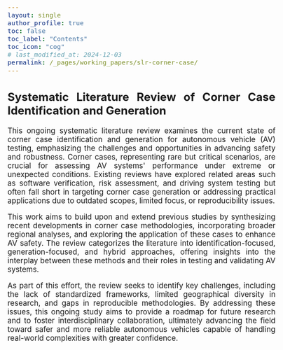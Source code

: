 ```yaml
---
layout: single
author_profile: true
toc: false
toc_label: "Contents"
toc_icon: "cog"
# last_modified_at: 2024-12-03
permalink: /_pages/working_papers/slr-corner-case/
---
```


<style type="text/css">

body{ /* Normal  */
      font-size: 17px;
      text-align: justify;
  }

.author__avatar{
    padding-left:10%;
    padding-right:10%;
}

.author__name{
    /* margin-bottom: 20px; Adjust space after name */
    text-align: center;
}

.author__content{
    text-align: center;

}

.author__avatar img{
    max-width:100%;
}

.author__urls{
    padding-left: 15%;
}

.page__content p {
    margin-top: 1.5em;
    margin-bottom: 1.5em;
}

.page{
    padding-right: 0%;
    font-size: 15px;
}

strong {
    color: #616161;
}

.justify-text {
  text-align: justify;
}

.fa-rss {
  display: none;
}

.footer .fa-rss {
  display: none !important;
}

a[href="/feed.xml"] {
  display: none;
}

.small-image {
  width: 250px; /* Adjust the size as needed */
  height: auto; /* Maintain aspect ratio */
  float: left; /* Align to the left */
  margin-right: 1rem; /* Add spacing between image and text */
}

/* Centralizando as figuras e ajustando o tamanho */
img {
  display: block;
  margin-left: auto;
  margin-right: auto;
  max-width: 80%; /* Ajuste o tamanho da imagem */
}

figure {
  text-align: center;
}

/* Correção de fórmulas */
math, .math {
  font-size: 1.2em;
  text-align: center;
}

/* Ajustes específicos */
.page__content p small {
  font-size: 1em;
}

/* Centraliza as imagens e legendas */
.figure-align-center {
  display: block;
  margin-left: auto;
  margin-right: auto;
  max-width: 55%; /* Ajuste a largura máxima conforme necessário */
}

.figcaption {
  text-align: center;
  font-size: 1em;
  color: #616161;
  font-style: italic;
  margin-top: 0.5em; /* Espaçamento acima da legenda */
}

.center-table {
  display: flex;
  justify-content: center;
  align-items: center;
  text-align: center;
}
.center-table table {
  width: auto; /* Adjusts the table width to its content */
}

.tabcaption {
  text-align: left;
  font-size: 1em;
  color: #616161;
  font-style: italic;
  margin-top: 0.5em; /* Espaçamento acima da legenda */
}

.content table {
  margin-left: auto;
  margin-right: auto;
  width: auto;
}

.no-margin {
  margin: 0 !important;
}

</style>

## Systematic Literature Review of Corner Case Identification and Generation

This ongoing systematic literature review examines the current state of corner case identification and generation for autonomous vehicle (AV) testing, emphasizing the challenges and opportunities in advancing safety and robustness. Corner cases, representing rare but critical scenarios, are crucial for assessing AV systems' performance under extreme or unexpected conditions. Existing reviews have explored related areas such as software verification, risk assessment, and driving system testing but often fall short in targeting corner case generation or addressing practical applications due to outdated scopes, limited focus, or reproducibility issues.

This work aims to build upon and extend previous studies by synthesizing recent developments in corner case methodologies, incorporating broader regional analyses, and exploring the application of these cases to enhance AV safety. The review categorizes the literature into identification-focused, generation-focused, and hybrid approaches, offering insights into the interplay between these methods and their roles in testing and validating AV systems.

As part of this effort, the review seeks to identify key challenges, including the lack of standardized frameworks, limited geographical diversity in research, and gaps in reproducible methodologies. By addressing these issues, this ongoing study aims to provide a roadmap for future research and to foster interdisciplinary collaboration, ultimately advancing the field toward safer and more reliable autonomous vehicles capable of handling real-world complexities with greater confidence.